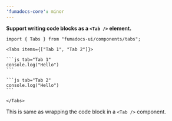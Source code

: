 ```yaml
---
'fumadocs-core': minor
---
```


**Support writing code blocks as a `<Tab />` element.**

````mdx
import { Tabs } from "fumadocs-ui/components/tabs";

<Tabs items={["Tab 1", "Tab 2"]}>

```js tab="Tab 1"
console.log("Hello")
```

```js tab="Tab 2"
console.log("Hello")
```

</Tabs>
````

This is same as wrapping the code block in a `<Tab />` component.
